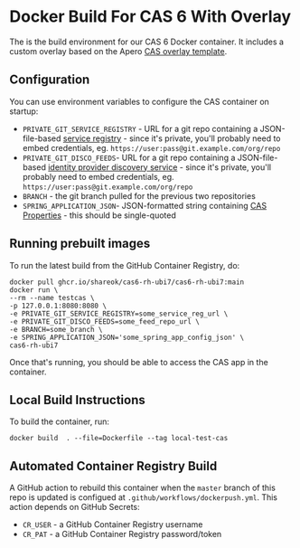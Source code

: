 # Docker Build For CAS 6 With Overlay 

The is the build environment for our CAS 6 Docker container. It includes a custom overlay based on the Apero [CAS overlay template](https://github.com/apereo/cas-overlay-template). 

## Configuration

You can use environment variables to configure the CAS container on startup:

* `PRIVATE_GIT_SERVICE_REGISTRY` - URL for a git repo containing a JSON-file-based [service registry](https://apereo.github.io/cas/6.1.x/services/JSON-Service-Management.html#json-service-registry) - since it's private, you'll probably need to embed credentials, eg. `https://user:pass@git.example.com/org/repo`
* `PRIVATE_GIT_DISCO_FEEDS`- URL for a git repo containing a JSON-file-based [identity provider discovery service](https://apereo.github.io/cas/6.1.x/integration/Delegate-Authentication-SAML.html#identity-provider-discovery-service) - since it's private, you'll probably need to embed credentials, eg. `https://user:pass@git.example.com/org/repo`
* `BRANCH` - the git branch pulled for the previous two repositories
* `SPRING_APPLICATION_JSON`- JSON-formatted string containing [CAS Properties](https://apereo.github.io/cas/6.1.x/configuration/Configuration-Properties.html) - this should be single-quoted

## Running prebuilt images

To run the latest build from the GitHub Container Registry, do:
```
docker pull ghcr.io/shareok/cas6-rh-ubi7/cas6-rh-ubi7:main
docker run \
--rm --name testcas \
-p 127.0.0.1:8080:8080 \
-e PRIVATE_GIT_SERVICE_REGISTRY=some_service_reg_url \
-e PRIVATE_GIT_DISCO_FEEDS=some_feed_repo_url \
-e BRANCH=some_branch \
-e SPRING_APPLICATION_JSON='some_spring_app_config_json' \ 
cas6-rh-ubi7
```
Once that's running, you should be able to access the CAS app in the container. 

## Local Build Instructions 

To build the container, run:

`docker build  . --file=Dockerfile --tag local-test-cas`

## Automated Container Registry Build 

A GitHub action to rebuild this container when the `master` branch of this repo is updated is configued at `.github/workflows/dockerpush.yml`. This action depends on GitHub Secrets:

* `CR_USER` - a GitHub Container Registry username
* `CR_PAT` - a GitHub Container Registry password/token
